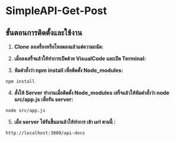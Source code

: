 # SimpleAPI-Get-Post

## ขั้นตอนการติดตั้งและใช้งาน

1. **Clone ลงเครื่องหรือโหลดลงแล้วแต่ความถนัด:**

2. **เมื่อลงเสร็จแล้วให้ทำการเปิดด้วย VisualCode และเปิด Terminal:**

3. **พิมคำสั่งว่า npm install เพื่อติดตั้ง Node_modules:**

```bash
npm install
```
4.  **สั่งให้ Server ทำงานเมื่อติดตั้ง Node_modules เสร็จแล้วให้พิมคำสั่งว่า  node src/app.js เพื่อรัน server:**

```bash
node src/app.js
```

5. **เมื่อ server ได้รันขึ้นมาแล้วให้ทำการ เข้า url ตามนี้ :**
```bash
http://localhost:3000/api-docs
```

